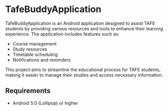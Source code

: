 # TafeBuddyApplication

TafeBuddyApplication is an Android application designed to assist TAFE students by providing various resources and tools to enhance their learning experience. The application includes features such as:

- Course management
- Study resources
- Timetable scheduling
- Notifications and reminders

This project aims to streamline the educational process for TAFE students, making it easier to manage their studies and access necessary information.

## Requirements

- Android 5.0 (Lollipop) or higher